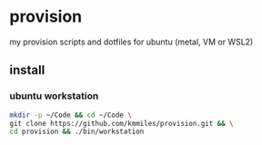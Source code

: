 # provision

my provision scripts and dotfiles for ubuntu (metal, VM or WSL2)

## install

### ubuntu workstation

```bash
mkdir -p ~/Code && cd ~/Code \
git clone https://github.com/kmmiles/provision.git && \
cd provision && ./bin/workstation
```
